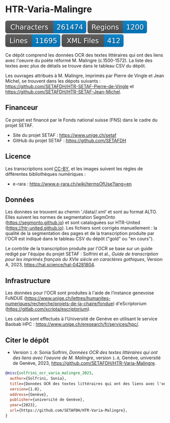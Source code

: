 # HTR-Varia-Malingre

![characters badge](badges/characters.svg) ![regions badge](badges/regions.svg) ![lines badge](badges/lines.svg) ![files badge](badges/files.svg)

Ce dépôt comprend les données OCR des textes littéraires qui ont des liens avec l'oeuvre du poète réformé M. Malingre (c.1500-1572). La liste des textes avec plus de détails se trouve dans le tableau CSV du dépôt.

Les ouvrages attribués à M. Malingre, imprimés par Pierre de Vingle et Jean Michel, se trouvent dans les dépots suivants : https://github.com/SETAFDH/HTR-SETAF-Pierre-de-Vingle et https://github.com/SETAFDH/HTR-SETAF-Jean-Michel.


## Financeur

Ce projet est financé par le Fonds national suisse (FNS) dans le cadre du projet SETAF.

- Site du projet SETAF : https://www.unige.ch/setaf
- GitHub du projet SETAF : https://github.com/SETAFDH


## Licence

Les transcriptions sont [CC-BY](https://creativecommons.org/licenses/by/4.0), et les images suivent les règles de différentes bibliothèques numériques :
- e-rara : https://www.e-rara.ch/wiki/termsOfUse?lang=en


## Données

Les données se trouvent au chemin ‘./data//.xml‘ et sont au format ALTO. Elles suivent les normes de segmentation SegmOnto (https://segmonto.github.io) et sont cataloguées sur HTR-United (https://htr-united.github.io). Les fichiers sont corrigés manuellement : la qualité de la segmentation des pages et de la transcription produite par l'OCR est indiqué dans le tableau CSV du dépôt ("gold" ou "en cours").

Le contrôle de la transcription produite par l'OCR se base sur un guide redigé par l'équipe du projet SETAF : Solfrini et al., _Guide de transcription pour les imprimés français du XVIe siècle en caractères gothiques_, Version A, 2023, https://hal.science/hal-04281804.


## Infrastructure

Les données pour l'OCR sont produites à l'aide de l’instance genevoise FoNDUE (https://www.unige.ch/lettres/humanites-numeriques/recherche/projets-de-la-chaire/fondue) d'eScriptorium (https://gitlab.com/scripta/escriptorium).

Les calculs sont effectués à l'Université de Genève en utilisant le service Baobab HPC : https://www.unige.ch/eresearch/fr/services/hpc/.
  

## Citer le dépôt

- Version `1.0`: Sonia Solfrini, _Données OCR des textes littéraires qui ont des liens avec l'oeuvre de M. Malingre_, version `1.0`, Genève, université de Genève, 2023, https://github.com/SETAFDH/HTR-Varia-Malingre.

```bibtex
@misc{solfrini_ocr_varia_malingre_2023,
  author={Solfrini, Sonia},
  title={Données OCR des textes littéraires qui ont des liens avec l'oeuvre de M. Malingre},
  version={1.0},
  address={Genève},
  publisher={université de Genève},
  year={2023},
  url={https://github.com/SETAFDH/HTR-Varia-Malingre},
}
```
